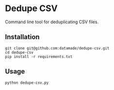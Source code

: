# Dedupe CSV

Command line tool for deduplicating CSV files.

## Installation

```console
git clone git@github.com:datamade/dedupe-csv.git
cd dedupe-csv
pip install -r requirements.txt
```

## Usage

```console
python dedupe-csv.py
```